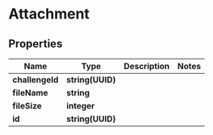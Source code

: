 # Attachment

## Properties

Name | Type | Description | Notes
------------ | ------------- | ------------- | -------------
**challengeId** | **string(UUID)** |  | 
**fileName** | **string** |  | 
**fileSize** | **integer** |  | 
**id** | **string(UUID)** |  | 
